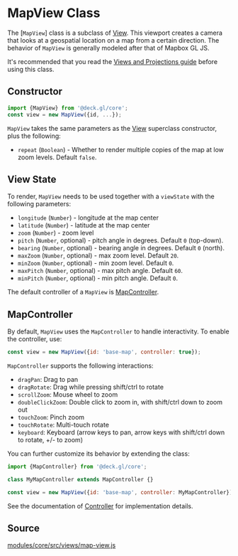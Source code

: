 # MapView Class

The [`MapView`] class is a subclass of [View](/docs/api-reference/view.md). This viewport creates a camera that looks at a geospatial location on a map from a certain direction. The behavior of `MapView` is generally modeled after that of Mapbox GL JS.

It's recommended that you read the [Views and Projections guide](/docs/developer-guide/views.md) before using this class.

## Constructor

```js
import {MapView} from '@deck.gl/core';
const view = new MapView({id, ...});
```

`MapView` takes the same parameters as the [View](/docs/api-reference/view.md) superclass constructor, plus the following:

- `repeat` (`Boolean`) - Whether to render multiple copies of the map at low zoom levels. Default `false`.

## View State

To render, `MapView` needs to be used together with a `viewState` with the following parameters:

- `longitude` (`Number`) - longitude at the map center
- `latitude` (`Number`) - latitude at the map center
- `zoom` (`Number`) - zoom level
- `pitch` (`Number`, optional) - pitch angle in degrees. Default `0` (top-down).
- `bearing` (`Number`, optional) - bearing angle in degrees. Default `0` (north).
- `maxZoom` (`Number`, optional) - max zoom level. Default `20`.
- `minZoom` (`Number`, optional) - min zoom level. Default `0`.
- `maxPitch` (`Number`, optional) - max pitch angle. Default `60`.
- `minPitch` (`Number`, optional) - min pitch angle. Default `0`.

The default controller of a `MapView` is [MapController](/docs/api-reference/map-controller.md).


## MapController

By default, `MapView` uses the `MapController` to handle interactivity. To enable the controller, use:

```js
const view = new MapView({id: 'base-map', controller: true});
```

`MapController` supports the following interactions:

- `dragPan`: Drag to pan
- `dragRotate`: Drag while pressing shift/ctrl to rotate
- `scrollZoom`: Mouse wheel to zoom
- `doubleClickZoom`: Double click to zoom in, with shift/ctrl down to zoom out
- `touchZoom`: Pinch zoom
- `touchRotate`: Multi-touch rotate
- `keyboard`: Keyboard (arrow keys to pan, arrow keys with shift/ctrl down to rotate, +/- to zoom)

You can further customize its behavior by extending the class:

```js
import {MapController} from '@deck.gl/core';

class MyMapController extends MapController {}

const view = new MapView({id: 'base-map', controller: MyMapController});
```

See the documentation of [Controller](/docs/api-reference/controller.md) for implementation details.


## Source

[modules/core/src/views/map-view.js](https://github.com/visgl/deck.gl/blob/master/modules/core/src/views/map-view.js)
